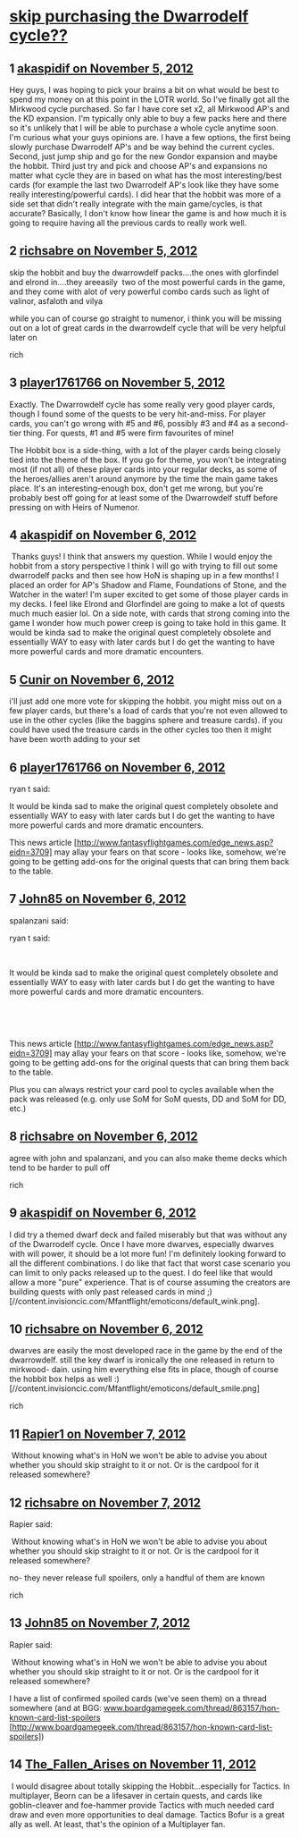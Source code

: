 # [skip purchasing the Dwarrodelf cycle??](https://community.fantasyflightgames.com/topic/73804-skip-purchasing-the-dwarrodelf-cycle/)

## 1 [akaspidif on November 5, 2012](https://community.fantasyflightgames.com/topic/73804-skip-purchasing-the-dwarrodelf-cycle/?do=findComment&comment=719088)

Hey guys, I was hoping to pick your brains a bit on what would be best to spend my money on at this point in the LOTR world. So I've finally got all the Mirkwood cycle purchased. So far I have core set x2, all Mirkwood AP's and the KD expansion. I'm typically only able to buy a few packs here and there so it's unlikely that I will be able to purchase a whole cycle anytime soon. I'm curious what your guys opinions are. I have a few options, the first being slowly purchase Dwarrodelf AP's and be way behind the current cycles. Second, just jump ship and go for the new Gondor expansion and maybe the hobbit. Third just try and pick and choose AP's and expansions no matter what cycle they are in based on what has the most interesting/best cards (for example the last two Dwarrodelf AP's look like they have some really interesting/powerful cards). I did hear that the hobbit was more of a side set that didn't really integrate with the main game/cycles, is that accurate? Basically, I don't know how linear the game is and how much it is going to require having all the previous cards to really work well.

## 2 [richsabre on November 5, 2012](https://community.fantasyflightgames.com/topic/73804-skip-purchasing-the-dwarrodelf-cycle/?do=findComment&comment=719099)

skip the hobbit and buy the dwarrowdelf packs….the ones with glorfindel and elrond in….they areeasily  two of the most powerful cards in the game, and they come with alot of very powerful combo cards such as light of valinor, asfaloth and vilya

while you can of course go straight to numenor, i think you will be missing out on a lot of great cards in the dwarrowdelf cycle that will be very helpful later on

rich

## 3 [player1761766 on November 5, 2012](https://community.fantasyflightgames.com/topic/73804-skip-purchasing-the-dwarrodelf-cycle/?do=findComment&comment=719203)

Exactly. The Dwarrowdelf cycle has some really very good player cards, though I found some of the quests to be very hit-and-miss. For player cards, you can't go wrong with #5 and #6, possibly #3 and #4 as a second-tier thing. For quests, #1 and #5 were firm favourites of mine! 

The Hobbit box is a side-thing, with a lot of the player cards being closely tied into the theme of the box. If you go for theme, you won't be integrating most (if not all) of these player cards into your regular decks, as some of the heroes/allies aren't around anymore by the time the main game takes place. It's an interesting-enough box, don't get me wrong, but you're probably best off going for at least some of the Dwarrowdelf stuff before pressing on with Heirs of Numenor. 

## 4 [akaspidif on November 6, 2012](https://community.fantasyflightgames.com/topic/73804-skip-purchasing-the-dwarrodelf-cycle/?do=findComment&comment=719510)

 Thanks guys! I think that answers my question. While I would enjoy the hobbit from a story perspective I think I will go with trying to fill out some dwarrodelf packs and then see how HoN is shaping up in a few months! I placed an order for AP's Shadow and Flame, Foundations of Stone, and the Watcher in the water! I'm super excited to get some of those player cards in my decks. I feel like Elrond and Glorfindel are going to make a lot of quests much much easier lol. On a side note, with cards that strong coming into the game I wonder how much power creep is going to take hold in this game. It would be kinda sad to make the original quest completely obsolete and essentially WAY to easy with later cards but I do get the wanting to have more powerful cards and more dramatic encounters.

## 5 [Cunir on November 6, 2012](https://community.fantasyflightgames.com/topic/73804-skip-purchasing-the-dwarrodelf-cycle/?do=findComment&comment=719517)

i'll just add one more vote for skipping the hobbit. you might miss out on a few player cards, but there's a load of cards that you're not even allowed to use in the other cycles (like the baggins sphere and treasure cards). if you could have used the treasure cards in the other cycles too then it might have been worth adding to your set

## 6 [player1761766 on November 6, 2012](https://community.fantasyflightgames.com/topic/73804-skip-purchasing-the-dwarrodelf-cycle/?do=findComment&comment=719524)

ryan t said:

It would be kinda sad to make the original quest completely obsolete and essentially WAY to easy with later cards but I do get the wanting to have more powerful cards and more dramatic encounters.



This news article [http://www.fantasyflightgames.com/edge_news.asp?eidn=3709] may allay your fears on that score - looks like, somehow, we're going to be getting add-ons for the original quests that can bring them back to the table.

## 7 [John85 on November 6, 2012](https://community.fantasyflightgames.com/topic/73804-skip-purchasing-the-dwarrodelf-cycle/?do=findComment&comment=719527)

spalanzani said:

ryan t said:

 

It would be kinda sad to make the original quest completely obsolete and essentially WAY to easy with later cards but I do get the wanting to have more powerful cards and more dramatic encounters.

 

 

This news article [http://www.fantasyflightgames.com/edge_news.asp?eidn=3709] may allay your fears on that score - looks like, somehow, we're going to be getting add-ons for the original quests that can bring them back to the table.



Plus you can always restrict your card pool to cycles available when the pack was released (e.g. only use SoM for SoM quests, DD and SoM for DD, etc.)

## 8 [richsabre on November 6, 2012](https://community.fantasyflightgames.com/topic/73804-skip-purchasing-the-dwarrodelf-cycle/?do=findComment&comment=719529)

agree with john and spalanzani, and you can also make theme decks which tend to be harder to pull off

rich

## 9 [akaspidif on November 6, 2012](https://community.fantasyflightgames.com/topic/73804-skip-purchasing-the-dwarrodelf-cycle/?do=findComment&comment=719624)

I did try a themed dwarf deck and failed miserably but that was without any of the Dwarrodelf cycle. Once I have more dwarves, especially dwarves with will power, it should be a lot more fun! I'm definitely looking forward to all the different combinations. I do like that fact that worst case scenario you can limit to only packs released up to the quest. I do feel like that would allow a more "pure" experience. That is of course assuming the creators are building quests with only past released cards in mind ;) [//content.invisioncic.com/Mfantflight/emoticons/default_wink.png]. 

## 10 [richsabre on November 6, 2012](https://community.fantasyflightgames.com/topic/73804-skip-purchasing-the-dwarrodelf-cycle/?do=findComment&comment=719630)

dwarves are easily the most developed race in the game by the end of the dwarrowdelf. still the key dwarf is ironically the one released in return to mirkwood- dain. using him everything else fits in place, though of course the hobbit box helps as well :) [//content.invisioncic.com/Mfantflight/emoticons/default_smile.png]

rich

## 11 [Rapier1 on November 7, 2012](https://community.fantasyflightgames.com/topic/73804-skip-purchasing-the-dwarrodelf-cycle/?do=findComment&comment=720119)

 Without knowing what's in HoN we won't be able to advise you about whether you should skip straight to it or not. Or is the cardpool for it released somewhere?

## 12 [richsabre on November 7, 2012](https://community.fantasyflightgames.com/topic/73804-skip-purchasing-the-dwarrodelf-cycle/?do=findComment&comment=720122)

Rapier said:

 Without knowing what's in HoN we won't be able to advise you about whether you should skip straight to it or not. Or is the cardpool for it released somewhere?



no- they never release full spoilers, only a handful of them are known

rich

## 13 [John85 on November 7, 2012](https://community.fantasyflightgames.com/topic/73804-skip-purchasing-the-dwarrodelf-cycle/?do=findComment&comment=720134)

Rapier said:

 Without knowing what's in HoN we won't be able to advise you about whether you should skip straight to it or not. Or is the cardpool for it released somewhere?



I have a list of confirmed spoiled cards (we've seen them) on a thread somewhere (and at BGG: www.boardgamegeek.com/thread/863157/hon-known-card-list-spoilers [http://www.boardgamegeek.com/thread/863157/hon-known-card-list-spoilers])

## 14 [The_Fallen_Arises on November 11, 2012](https://community.fantasyflightgames.com/topic/73804-skip-purchasing-the-dwarrodelf-cycle/?do=findComment&comment=721529)

 I would disagree about totally skipping the Hobbit…especially for Tactics. In multiplayer, Beorn can be a lifesaver in certain quests, and cards like goblin-cleaver and foe-hammer provide Tactics with much needed card draw and even more opportunities to deal damage. Tactics Bofur is a great ally as well. At least, that's the opinion of a Multiplayer fan. 

